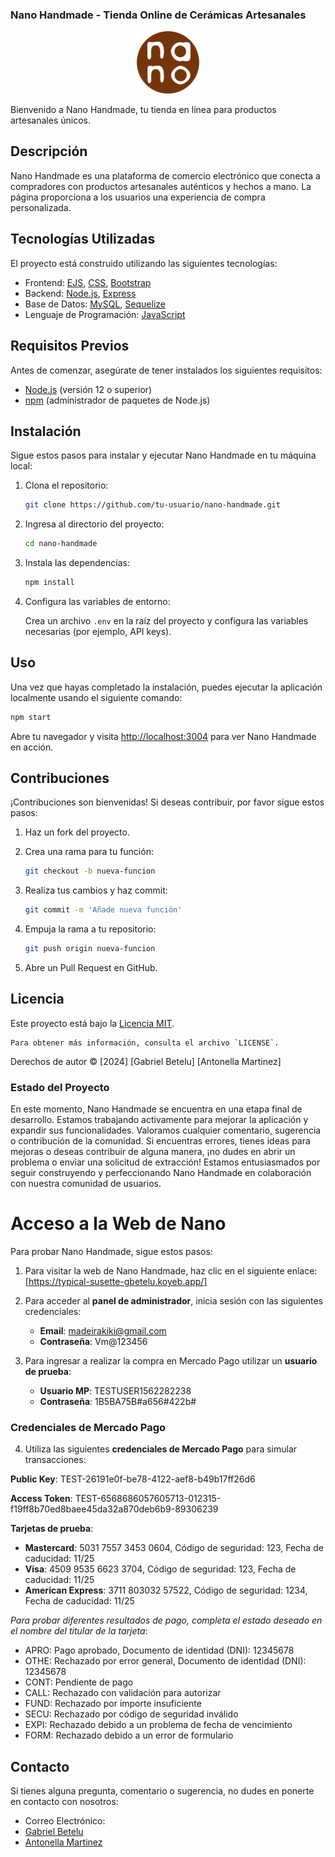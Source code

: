 
### Nano Handmade - Tienda Online de Cerámicas Artesanales


<div>
<p style = 'text-align:center;'>
<img src="./assets/images/logo_nano.png" width="100" height="100">
</p>
</div>


Bienvenido a Nano Handmade, tu tienda en línea para productos artesanales únicos.

## Descripción

Nano Handmade es una plataforma de comercio electrónico que conecta a compradores con productos artesanales auténticos y hechos a mano. La página proporciona a los usuarios una experiencia de compra personalizada.

## Tecnologías Utilizadas

El proyecto está construido utilizando las siguientes tecnologías:

- Frontend: [EJS](https://ejs.co/), [CSS](https://developer.mozilla.org/es/docs/Web/CSS), [Bootstrap](https://getbootstrap.com/)
- Backend: [Node.js](https://nodejs.org/), [Express](https://expressjs.com/)
- Base de Datos: [MySQL](https://www.mysql.com/), [Sequelize](https://sequelize.org/)
- Lenguaje de Programación: [JavaScript](https://developer.mozilla.org/es/docs/Web/JavaScript)

## Requisitos Previos

Antes de comenzar, asegúrate de tener instalados los siguientes requisitos:

- [Node.js](https://nodejs.org/) (versión 12 o superior)
- [npm](https://www.npmjs.com/) (administrador de paquetes de Node.js)

## Instalación

Sigue estos pasos para instalar y ejecutar Nano Handmade en tu máquina local:

1. Clona el repositorio:

   ```bash
   git clone https://github.com/tu-usuario/nano-handmade.git
   ```

2. Ingresa al directorio del proyecto:

   ```bash
   cd nano-handmade
   ```

3. Instala las dependencias:

   ```bash
   npm install
   ```

4. Configura las variables de entorno:

   Crea un archivo `.env` en la raíz del proyecto y configura las variables necesarias (por ejemplo, API keys).

## Uso

Una vez que hayas completado la instalación, puedes ejecutar la aplicación localmente usando el siguiente comando:

```bash
npm start
```

Abre tu navegador y visita [http://localhost:3004](http://localhost:3004) para ver Nano Handmade en acción.

## Contribuciones

¡Contribuciones son bienvenidas! Si deseas contribuir, por favor sigue estos pasos:

1. Haz un fork del proyecto.
2. Crea una rama para tu función:

   ```bash
   git checkout -b nueva-funcion
   ```

3. Realiza tus cambios y haz commit:

   ```bash
   git commit -m 'Añade nueva función'
   ```

4. Empuja la rama a tu repositorio:

   ```bash
   git push origin nueva-funcion
   ```

5. Abre un Pull Request en GitHub.

## Licencia

Este proyecto está bajo la [Licencia MIT](LICENSE).

 ```
 Para obtener más información, consulta el archivo `LICENSE`.
  ```
Derechos de autor © [2024] [Gabriel Betelu] [Antonella Martinez]


### Estado del Proyecto

En este momento, Nano Handmade se encuentra en una etapa final de desarrollo. Estamos trabajando activamente para mejorar la aplicación y expandir sus funcionalidades. 
Valoramos cualquier comentario, sugerencia o contribución de la comunidad. Si encuentras errores, tienes ideas para mejoras o deseas contribuir de alguna manera, ¡no dudes en abrir un problema o enviar una solicitud de extracción! Estamos entusiasmados por seguir construyendo y perfeccionando Nano Handmade en colaboración con nuestra comunidad de usuarios. 


# Acceso a la Web de Nano

Para probar Nano Handmade, sigue estos pasos:

1. Para visitar la web de Nano Handmade, haz clic en el siguiente enlace: [https://typical-susette-gbetelu.koyeb.app/]

2. Para acceder al **panel de administrador**, inicia sesión con las siguientes credenciales:
    - **Email**: madeirakiki@gmail.com
    - **Contraseña**: Vm@123456

3. Para ingresar a realizar la compra en Mercado Pago utilizar un **usuario de prueba**:
    - **Usuario MP**: TESTUSER1562282238
    - **Contraseña**: 1B5BA75B#a656#422b#


### Credenciales de Mercado Pago

4. Utiliza las siguientes **credenciales de Mercado Pago** para simular transacciones:

**Public Key**: TEST-26191e0f-be78-4122-aef8-b49b17ff26d6

**Access Token**: TEST-6568686057605713-012315-f19ff8b70ed8baee45da32a870deb6b9-89306239

**Tarjetas de prueba**:

- **Mastercard**: 5031 7557 3453 0604, Código de seguridad: 123, Fecha de caducidad: 11/25
- **Visa**: 4509 9535 6623 3704, Código de seguridad: 123, Fecha de caducidad: 11/25
- **American Express**: 3711 803032 57522, Código de seguridad: 1234, Fecha de caducidad: 11/25

_Para probar diferentes resultados de pago, completa el estado deseado en el nombre del titular de la tarjeta_:
- APRO: Pago aprobado, Documento de identidad (DNI): 12345678
- OTHE: Rechazado por error general, Documento de identidad (DNI): 12345678
- CONT: Pendiente de pago
- CALL: Rechazado con validación para autorizar
- FUND: Rechazado por importe insuficiente
- SECU: Rechazado por código de seguridad inválido
- EXPI: Rechazado debido a un problema de fecha de vencimiento
- FORM: Rechazado debido a un error de formulario



## Contacto

Si tienes alguna pregunta, comentario o sugerencia, no dudes en ponerte en contacto con nosotros:

- Correo Electrónico: 
- [Gabriel Betelu](gabrielbetelu@gmail.com)
- [Antonella Martinez](3lmbmartinez@gmail.com)